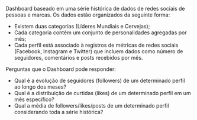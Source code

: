 Dashboard baseado em uma série histórica de dados de redes
sociais de pessoas e marcas. Os dados estão organizados da seguinte forma:
 - Existem duas categorias (Líderes Mundiais e Cervejas);
 - Cada categoria contém um conjunto de personalidades agregadas por mês;
- Cada perfil está associado à registros de métricas de redes sociais (Facebook,
Instagram e Twitter) que incluem dados como número de seguidores, comentários e
posts recebidos por mês.

Perguntas que o Dashboard pode responder:
- Qual é a evolução de seguidores (followers) de um determinado perfil ao longo
dos meses?
- Qual é a distribuição de curtidas (likes) de um determinado perfil em um mês
específico?
- Qual a média de followers/likes/posts de um determinado perfil considerando
toda a série histórica?

